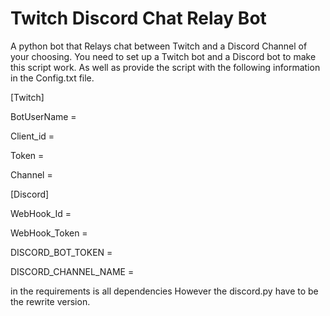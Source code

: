 # Twitch Discord Chat Relay Bot
A python bot that Relays chat between Twitch and a Discord Channel of your choosing.
You need to set up a Twitch bot and a Discord bot to make this script work. As well as provide the script with the following information in the Config.txt file.

[Twitch]

BotUserName = 

Client_id = 

Token =

Channel = 

[Discord]

WebHook_Id = 

WebHook_Token = 

DISCORD_BOT_TOKEN = 

DISCORD_CHANNEL_NAME = 


in the requirements is all dependencies However the discord.py have to be the rewrite version. 
